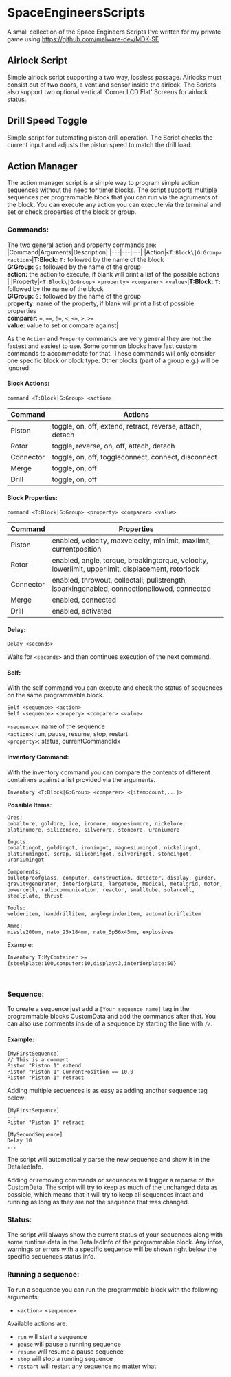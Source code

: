 # SpaceEngineersScripts
A small collection of the Space Engineers Scripts I've written for my private game using https://github.com/malware-dev/MDK-SE

## **Airlock Script**
Simple airlock script supporting a two way, lossless passage. Airlocks must consist out of two doors, a vent and sensor inside the airlock.
The Scripts also support two optional vertical 'Corner LCD Flat' Screens for airlock status.

## **Drill Speed Toggle**
Simple script for automating piston drill operation. The Script checks the current input and adjusts the piston speed to match the drill load.

## **Action Manager**
The action manager script is a simple way to program simple action sequences without the need for timer blocks. The script supports multiple sequences per programmable block that you can run via the agruments of the block. You can execute any action you can execute via the terminal and set or check properties of the block or group. 

### **Commands:**
The two general action and property commands are:
|Command|Arguments|Description|
|---|---|---|
|Action|`<T:Block\|G:Group> <action>`|**T:Block:** `T:` followed by the name of the block <br> **G:Group:** `G:` followed by the name of the group <br> **action:** the action to execute, if blank will print a list of the possible actions <br>|
|Property|`<T:Block\|G:Group> <property> <comparer> <value>`|**T:Block:** `T:` followed by the name of the block <br> **G:Group:** `G:` followed by the name of the group <br> **property:** name of the property, if blank will print a list of possible properties <br> **comparer:** `=`, `==`, `!=`, `<`, `<=`, `>`, `>=` <br> **value:** value to set or compare against|


As the `Action` and `Property` commands are very general they are not the fastest and easiest to use. Some common blocks have fast custom commands to accommodate for that. These commands will only consider one specific block or block type. Other blocks (part of a group e.g.) will be ignored:
#### **Block Actions:**
```
command <T:Block|G:Group> <action>
```
| Command | Actions |
|---|---|
|Piston|toggle, on, off, extend, retract, reverse, attach, detach|
|Rotor|toggle, reverse, on, off, attach, detach|
|Connector|toggle, on, off, toggleconnect, connect, disconnect|
|Merge|toggle, on, off|
|Drill|toggle, on, off|
#### **Block Properties:**
```
command <T:Block|G:Group> <property> <comparer> <value>
```
| Command | Properties |
|---|---|
|Piston|enabled, velocity, maxvelocity, minlimit, maxlimit, currentposition|
|Rotor|enabled, angle, torque, breakingtorque, velocity, lowerlimit, upperlimit, displacement, rotorlock|
|Connector|enabled, throwout, collectall, pullstrength, isparkingenabled, connectionallowed, connected|
|Merge|enabled, connected|
|Drill|enabled, activated|

#### **Delay:**
```
Delay <seconds>
```
Waits for `<seconds>` and then continues execution of the next command.

#### **Self:**
With the self command you can execute and check the status of sequences on the same programmable block.

```
Self <sequence> <action> 
Self <sequence> <propery> <comparer> <value>
```
`<sequence>`: name of the sequence <br>
`<action>`: run, pause, resume, stop, restart <br>
`<property>`: status, currentCommandIdx

#### **Inventory Command:**
With the inventory command you can compare the contents of different containers against a list provided via the arguments.

```
Inventory <T:Block|G:Group> <comparer> <{item:count,...}>
```
**Possible Items**:
```
Ores:
cobaltore, goldore, ice, ironore, magnesiumore, nickelore, platinumore, siliconore, silverore, stoneore, uraniumore

Ingots:
cobaltingot, goldingot, ironingot, magnesiumingot, nickelingot, platinumingot, scrap, siliconingot, silveringot, stoneingot, uraniumingot

Components:
bulletproofglass, computer, construction, detector, display, girder, gravitygenerator, interiorplate, largetube, Medical, metalgrid, motor, powercell, radiocommunication, reactor, smalltube, solarcell, steelplate, thrust

Tools:
welderitem, handdrillitem, anglegrinderitem, automaticrifleitem

Ammo:
missle200mm, nato_25x184mm, nato_5p56x45mm, explosives
```
Example:

```
Inventory T:MyContainer >= {steelplate:100,computer:10,display:3,interiorplate:50}
```

<br>

### **Sequence:**
To create a sequence just add a `[Your sequence name]` tag in the programmable blocks CustomData and add the commands after that. You can also use comments inside of a sequence by starting the line with `//`.

#### Example:
```
[MyFirstSequence]
// This is a comment
Piston "Piston 1" extend
Piston "Piston 1" CurrentPosition == 10.0
Piston "Piston 1" retract
```

Adding multiple sequences is as easy as adding another sequence tag below:
```
[MyFirstSequence]
...
Piston "Piston 1" retract

[MySecondSequence]
Delay 10
...
```

The script will automatically parse the new sequence and show it in the DetailedInfo. 

Adding or removing commands or sequences will trigger a reparse of the CustomData. The script will try to keep as much of the unchanged data as possible, which means that it will try to keep all sequences intact and running as long as they are not the sequence that was changed.

### **Status:**
The script will always show the current status of your sequences along with some runtime data in the DetailedInfo of the porgrammable block. Any infos, warnings or errors with a specific sequence will be shown right below the specific sequences status info.

### **Running a sequence:**
To run a sequence you can run the programmable block with the following arguments:
- `<action> <sequence>`

Available actions are:
- `run` will start a sequence
- `pause` will pause a running sequence
- `resume` will resume a pause sequence
- `stop` will stop a running sequence
- `restart` will restart any sequence no matter what
